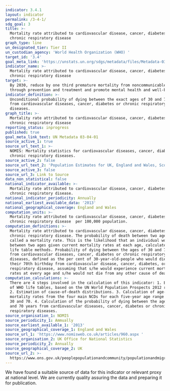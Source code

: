 ```yaml
---
indicator: 3.4.1
layout: indicator
permalink: /3-4-1/
sdg_goal: 3
title: >-
  Mortality rate attributed to cardiovascular disease, cancer, diabetes or
  chronic respiratory disease
graph_type: line
un_designated_tier: Tier II
un_custodian_agency: 'World Health Organization (WHO) '
target_id: '3.4'
goal_meta_link: 'https://unstats.un.org/sdgs/metadata/files/Metadata-03-04-01.pdf'
indicator_name: >-
  Mortality rate attributed to cardiovascular disease, cancer, diabetes or
  chronic respiratory disease
target: >-
  By 2030, reduce by one third premature mortality from noncommunicable diseases
  through prevention and treatment and promote mental health and well-being.
indicator_definition: >-
  Unconditional probability of dying between the exact ages of 30 and 70 years
  from cardiovascular diseases, cancer, diabetes or chronic respiratory
  diseases.
graph_title: >-
  Mortality rate attributed to cardiovascular disease, cancer, diabetes or
  chronic respiratory disease
reporting_status: inprogress
published: true
goal_meta_link_text: UN Metadata 03-04-01
source_active_1: true
source_url_text_1: >-
  NOMIS: Mortality statistics for cardiovascular diseases, cancer, diabetes or
  chronic respiratory diseases.
source_active_2: false
source_url_text_2: 'Population Estimates for UK, England and Wales, Scotland and Northern Ireland'
source_active_3: false
source_url_3: Link to Source
data_non_statistical: false
national_indicator_available: >-
  Mortality rate attributed to cardiovascular disease, cancer, diabetes or
  chronic respiratory disease.
national_indicator_periodicity: Annually
national_earliest_available_data: '2013'
national_geographical_coverage: England and Wales
computation_units: >-
  Mortality rate attributed to cardiovascular disease, cancer, diabetes or
  chronic respiratory disease  per 100,000 population. 
computation_definitions: >-
  Mortality rate attributed to cardiovascular disease, cancer, diabetes or
  chronic respiratory disease. The probability of death between two ages may be
  called a mortality rate. This is the likelihood that an individual would die
  between two ages given current mortality rates at each age, calculated using
  life table methods. Probability of dying between the ages of 30 and 70 years
  from cardiovascular diseases, cancer, diabetes or chronic respiratory
  diseases, defined as the per cent of 30-year-old-people who would die before
  their 70th birthday from cardiovascular disease, cancer, diabetes, or chronic
  respiratory disease, assuming that s/he would experience current mortality
  rates at every age and s/he would not die from any other cause of death.
computation_calculations: >-
  There are 4 steps involved in the calculation of this indicator: 1. Estimation
  of WHO life tables, based on the UN World Population Prospects 2012 revision.
  2. Estimation of cause-of-death distributions. 3. Calculation of age-specific
  mortality rates from the four main NCDs for each five-year age range between
  30 and 70. 4. Calculation of the probability of dying between the ages of 30
  and 70 years from cardiovascular diseases, cancer, diabetes or chronic
  respiratory diseases.
source_organisation_1: NOMIS
source_periodicity_1: Ammually
source_earliest_available_1: '2013'
source_geographical_coverage_1: England and Wales
source_url_1: 'https://www.nomisweb.co.uk/articles/960.aspx '
source_organisation_2: UK Office for National Statistics
source_periodicity_2: Annually
source_geographical_coverage_2: UK
source_url_2: >-
  https://www.ons.gov.uk/peoplepopulationandcommunity/populationandmigration/populationestimates/datasets/populationestimatesforukenglandandwalesscotlandandnorthernireland
---
```


We have found a suitable source of data for this indicator or relevant proxy at national level. We are currently quality assuring the data and preparing it for publication.
